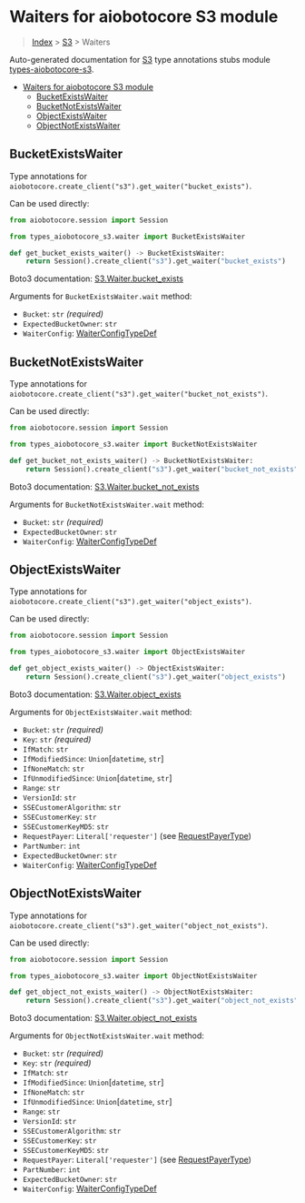 <a id="waiters-for-aiobotocore-s3-module"></a>

# Waiters for aiobotocore S3 module

> [Index](..) > [S3](.) > Waiters

Auto-generated documentation for
[S3](https://boto3.amazonaws.com/v1/documentation/api/latest/reference/services/s3.html#S3)
type annotations stubs module
[types-aiobotocore-s3](https://pypi.org/project/types-aiobotocore-s3/).

- [Waiters for aiobotocore S3 module](#waiters-for-aiobotocore-s3-module)
  - [BucketExistsWaiter](#bucketexistswaiter)
  - [BucketNotExistsWaiter](#bucketnotexistswaiter)
  - [ObjectExistsWaiter](#objectexistswaiter)
  - [ObjectNotExistsWaiter](#objectnotexistswaiter)

<a id="bucketexistswaiter"></a>

## BucketExistsWaiter

Type annotations for
`aiobotocore.create_client("s3").get_waiter("bucket_exists")`.

Can be used directly:

```python
from aiobotocore.session import Session

from types_aiobotocore_s3.waiter import BucketExistsWaiter

def get_bucket_exists_waiter() -> BucketExistsWaiter:
    return Session().create_client("s3").get_waiter("bucket_exists")
```

Boto3 documentation:
[S3.Waiter.bucket_exists](https://boto3.amazonaws.com/v1/documentation/api/latest/reference/services/s3.html#S3.Waiter.BucketExists)

Arguments for `BucketExistsWaiter.wait` method:

- `Bucket`: `str` *(required)*
- `ExpectedBucketOwner`: `str`
- `WaiterConfig`: [WaiterConfigTypeDef](./type_defs.md#waiterconfigtypedef)

<a id="bucketnotexistswaiter"></a>

## BucketNotExistsWaiter

Type annotations for
`aiobotocore.create_client("s3").get_waiter("bucket_not_exists")`.

Can be used directly:

```python
from aiobotocore.session import Session

from types_aiobotocore_s3.waiter import BucketNotExistsWaiter

def get_bucket_not_exists_waiter() -> BucketNotExistsWaiter:
    return Session().create_client("s3").get_waiter("bucket_not_exists")
```

Boto3 documentation:
[S3.Waiter.bucket_not_exists](https://boto3.amazonaws.com/v1/documentation/api/latest/reference/services/s3.html#S3.Waiter.BucketNotExists)

Arguments for `BucketNotExistsWaiter.wait` method:

- `Bucket`: `str` *(required)*
- `ExpectedBucketOwner`: `str`
- `WaiterConfig`: [WaiterConfigTypeDef](./type_defs.md#waiterconfigtypedef)

<a id="objectexistswaiter"></a>

## ObjectExistsWaiter

Type annotations for
`aiobotocore.create_client("s3").get_waiter("object_exists")`.

Can be used directly:

```python
from aiobotocore.session import Session

from types_aiobotocore_s3.waiter import ObjectExistsWaiter

def get_object_exists_waiter() -> ObjectExistsWaiter:
    return Session().create_client("s3").get_waiter("object_exists")
```

Boto3 documentation:
[S3.Waiter.object_exists](https://boto3.amazonaws.com/v1/documentation/api/latest/reference/services/s3.html#S3.Waiter.ObjectExists)

Arguments for `ObjectExistsWaiter.wait` method:

- `Bucket`: `str` *(required)*
- `Key`: `str` *(required)*
- `IfMatch`: `str`
- `IfModifiedSince`: `Union`\[`datetime`, `str`\]
- `IfNoneMatch`: `str`
- `IfUnmodifiedSince`: `Union`\[`datetime`, `str`\]
- `Range`: `str`
- `VersionId`: `str`
- `SSECustomerAlgorithm`: `str`
- `SSECustomerKey`: `str`
- `SSECustomerKeyMD5`: `str`
- `RequestPayer`: `Literal['requester']` (see
  [RequestPayerType](./literals.md#requestpayertype))
- `PartNumber`: `int`
- `ExpectedBucketOwner`: `str`
- `WaiterConfig`: [WaiterConfigTypeDef](./type_defs.md#waiterconfigtypedef)

<a id="objectnotexistswaiter"></a>

## ObjectNotExistsWaiter

Type annotations for
`aiobotocore.create_client("s3").get_waiter("object_not_exists")`.

Can be used directly:

```python
from aiobotocore.session import Session

from types_aiobotocore_s3.waiter import ObjectNotExistsWaiter

def get_object_not_exists_waiter() -> ObjectNotExistsWaiter:
    return Session().create_client("s3").get_waiter("object_not_exists")
```

Boto3 documentation:
[S3.Waiter.object_not_exists](https://boto3.amazonaws.com/v1/documentation/api/latest/reference/services/s3.html#S3.Waiter.ObjectNotExists)

Arguments for `ObjectNotExistsWaiter.wait` method:

- `Bucket`: `str` *(required)*
- `Key`: `str` *(required)*
- `IfMatch`: `str`
- `IfModifiedSince`: `Union`\[`datetime`, `str`\]
- `IfNoneMatch`: `str`
- `IfUnmodifiedSince`: `Union`\[`datetime`, `str`\]
- `Range`: `str`
- `VersionId`: `str`
- `SSECustomerAlgorithm`: `str`
- `SSECustomerKey`: `str`
- `SSECustomerKeyMD5`: `str`
- `RequestPayer`: `Literal['requester']` (see
  [RequestPayerType](./literals.md#requestpayertype))
- `PartNumber`: `int`
- `ExpectedBucketOwner`: `str`
- `WaiterConfig`: [WaiterConfigTypeDef](./type_defs.md#waiterconfigtypedef)
